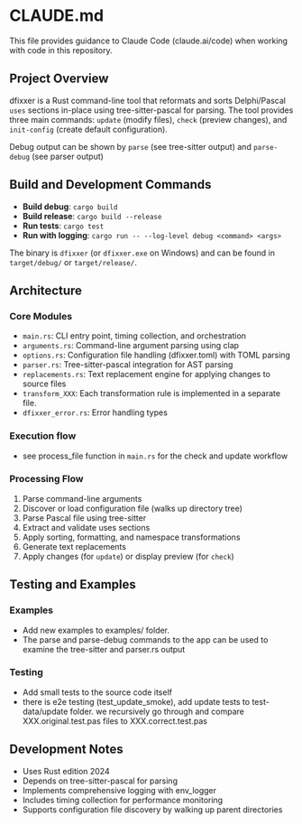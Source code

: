 # CLAUDE.md

This file provides guidance to Claude Code (claude.ai/code) when working with code in this repository.

## Project Overview

dfixxer is a Rust command-line tool that reformats and sorts Delphi/Pascal `uses` sections in-place using tree-sitter-pascal for parsing. The tool provides three main commands: `update` (modify files), `check` (preview changes), and `init-config` (create default configuration).

Debug output can be shown by `parse` (see tree-sitter output) and `parse-debug` (see parser output)

## Build and Development Commands

- **Build debug**: `cargo build`
- **Build release**: `cargo build --release`
- **Run tests**: `cargo test`
- **Run with logging**: `cargo run -- --log-level debug <command> <args>`

The binary is `dfixxer` (or `dfixxer.exe` on Windows) and can be found in `target/debug/` or `target/release/`.

## Architecture

### Core Modules

- `main.rs`: CLI entry point, timing collection, and orchestration
- `arguments.rs`: Command-line argument parsing using clap
- `options.rs`: Configuration file handling (dfixxer.toml) with TOML parsing
- `parser.rs`: Tree-sitter-pascal integration for AST parsing
- `replacements.rs`: Text replacement engine for applying changes to source files
- `transform_XXX`: Each transformation rule is implemented in a separate file.
- `dfixxer_error.rs`: Error handling types

### Execution flow
- see process_file function in `main.rs` for the check and update workflow

### Processing Flow

1. Parse command-line arguments
2. Discover or load configuration file (walks up directory tree)
3. Parse Pascal file using tree-sitter
4. Extract and validate uses sections
5. Apply sorting, formatting, and namespace transformations
6. Generate text replacements
7. Apply changes (for `update`) or display preview (for `check`)

## Testing and Examples

### Examples
- Add new examples to examples/ folder.
- The parse and parse-debug commands to the app can be used to examine the tree-sitter and parser.rs output

### Testing
- Add small tests to the source code itself
- there is e2e testing (test_update_smoke), add update tests to test-data/update folder. we recursively go through and compare XXX.original.test.pas files to XXX.correct.test.pas

## Development Notes

- Uses Rust edition 2024
- Depends on tree-sitter-pascal for parsing
- Implements comprehensive logging with env_logger
- Includes timing collection for performance monitoring
- Supports configuration file discovery by walking up parent directories